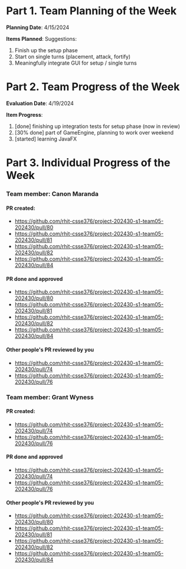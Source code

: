 # Part 1. Team Planning of the Week
**Planning Date**: 4/15/2024

**Items Planned**:
Suggestions:
1. Finish up the setup phase
2. Start on single turns (placement, attack, fortify)
3. Meaningfully integrate GUI for setup / single turns

# Part 2. Team Progress of the Week
**Evaluation Date**: 4/19/2024

**Item Progress**:
1. [done] finishing up integration tests for setup phase (now in review)
2. [30% done] part of GameEngine, planning to work over weekend
3. [started] learning JavaFX

# Part 3. Individual Progress of the Week
### Team member: Canon Maranda
#### PR created:
- https://github.com/rhit-csse376/project-202430-s1-team05-202430/pull/80
- https://github.com/rhit-csse376/project-202430-s1-team05-202430/pull/81
- https://github.com/rhit-csse376/project-202430-s1-team05-202430/pull/82
- https://github.com/rhit-csse376/project-202430-s1-team05-202430/pull/84

#### PR done and approved
- https://github.com/rhit-csse376/project-202430-s1-team05-202430/pull/80
- https://github.com/rhit-csse376/project-202430-s1-team05-202430/pull/81
- https://github.com/rhit-csse376/project-202430-s1-team05-202430/pull/82
- https://github.com/rhit-csse376/project-202430-s1-team05-202430/pull/84

#### Other people's PR reviewed by you
- https://github.com/rhit-csse376/project-202430-s1-team05-202430/pull/74
- https://github.com/rhit-csse376/project-202430-s1-team05-202430/pull/76

### Team member: Grant Wyness
#### PR created:
- https://github.com/rhit-csse376/project-202430-s1-team05-202430/pull/74
- https://github.com/rhit-csse376/project-202430-s1-team05-202430/pull/76

#### PR done and approved
- https://github.com/rhit-csse376/project-202430-s1-team05-202430/pull/74
- https://github.com/rhit-csse376/project-202430-s1-team05-202430/pull/76

#### Other people's PR reviewed by you
- https://github.com/rhit-csse376/project-202430-s1-team05-202430/pull/80
- https://github.com/rhit-csse376/project-202430-s1-team05-202430/pull/81
- https://github.com/rhit-csse376/project-202430-s1-team05-202430/pull/82
- https://github.com/rhit-csse376/project-202430-s1-team05-202430/pull/84
